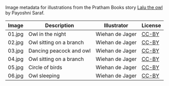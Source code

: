 Image metadata for illustrations from the Pratham Books story [Lalu the owl](https://storyweaver.org.in/stories/3835-lalu-the-owl) by Payoshni Saraf.

Image | Description | Illustrator | License
----- | ----------- | ----------- | -------
01.jpg | Owl in the night | Wiehan de Jager | [CC-BY](https://creativecommons.org/licenses/by/4.0/)
02.jpg | Owl sitting on a branch | Wiehan de Jager | [CC-BY](https://creativecommons.org/licenses/by/4.0/)
03.jpg | Dancing peacock and owl | Wiehan de Jager | [CC-BY](https://creativecommons.org/licenses/by/4.0/)
04.jpg | Owl sitting on a branch | Wiehan de Jager | [CC-BY](https://creativecommons.org/licenses/by/4.0/)
05.jpg | Circle of birds | Wiehan de Jager | [CC-BY](https://creativecommons.org/licenses/by/4.0/)
06.jpg | Owl sleeping | Wiehan de Jager | [CC-BY](https://creativecommons.org/licenses/by/4.0/)
